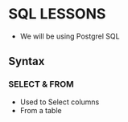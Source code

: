 # SQL LESSONS

- We will be using Postgrel SQL

## Syntax

### SELECT & FROM

- Used to Select columns
- From a table

